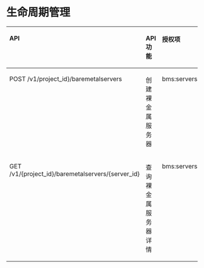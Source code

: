 # 生命周期管理<a name="ZH-CN_TOPIC_0131701325"></a>

<a name="table162541444173218"></a>
<table><thead align="left"><tr id="row7255344103217"><th class="cellrowborder" valign="top" width="25%" id="mcps1.1.5.1.1"><p id="p166791450143212"><a name="p166791450143212"></a><a name="p166791450143212"></a>API</p>
</th>
<th class="cellrowborder" valign="top" width="25%" id="mcps1.1.5.1.2"><p id="p6679150153210"><a name="p6679150153210"></a><a name="p6679150153210"></a>API功能</p>
</th>
<th class="cellrowborder" valign="top" width="25%" id="mcps1.1.5.1.3"><p id="p1567915016321"><a name="p1567915016321"></a><a name="p1567915016321"></a>授权项</p>
</th>
<th class="cellrowborder" valign="top" width="25%" id="mcps1.1.5.1.4"><p id="p106791650133218"><a name="p106791650133218"></a><a name="p106791650133218"></a>授权项作用域</p>
</th>
</tr>
</thead>
<tbody><tr id="row2255544123212"><td class="cellrowborder" valign="top" width="25%" headers="mcps1.1.5.1.1 "><p id="p432935714322"><a name="p432935714322"></a><a name="p432935714322"></a>POST /v1/project_id}/baremetalservers</p>
</td>
<td class="cellrowborder" valign="top" width="25%" headers="mcps1.1.5.1.2 "><p id="p14329457183213"><a name="p14329457183213"></a><a name="p14329457183213"></a>创建裸金属服务器</p>
</td>
<td class="cellrowborder" valign="top" width="25%" headers="mcps1.1.5.1.3 "><p id="p0329957123220"><a name="p0329957123220"></a><a name="p0329957123220"></a>bms:servers:create</p>
</td>
<td class="cellrowborder" valign="top" width="25%" headers="mcps1.1.5.1.4 "><p id="p193301457143213"><a name="p193301457143213"></a><a name="p193301457143213"></a>支持：</p>
<p id="p12330957153218"><a name="p12330957153218"></a><a name="p12330957153218"></a>项目（Project）</p>
<p id="p1330195793211"><a name="p1330195793211"></a><a name="p1330195793211"></a>企业项目（Enterprise Project）</p>
</td>
</tr>
<tr id="row1225594443215"><td class="cellrowborder" valign="top" width="25%" headers="mcps1.1.5.1.1 "><p id="p113311557183213"><a name="p113311557183213"></a><a name="p113311557183213"></a>GET /v1/{project_id}/baremetalservers/{server_id}</p>
</td>
<td class="cellrowborder" valign="top" width="25%" headers="mcps1.1.5.1.2 "><p id="p1533114574326"><a name="p1533114574326"></a><a name="p1533114574326"></a>查询裸金属服务器详情</p>
</td>
<td class="cellrowborder" valign="top" width="25%" headers="mcps1.1.5.1.3 "><p id="p0331115719325"><a name="p0331115719325"></a><a name="p0331115719325"></a>bms:servers:get</p>
</td>
<td class="cellrowborder" valign="top" width="25%" headers="mcps1.1.5.1.4 "><p id="p1610515297115"><a name="p1610515297115"></a><a name="p1610515297115"></a>支持：</p>
<p id="p4105112911117"><a name="p4105112911117"></a><a name="p4105112911117"></a>项目（Project）</p>
<p id="p8105229517"><a name="p8105229517"></a><a name="p8105229517"></a>企业项目（Enterprise Project）</p>
</td>
</tr>
</tbody>
</table>

